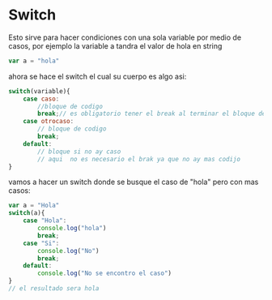 
# Switch
Esto sirve para hacer condiciones con una sola variable por medio de casos, por ejemplo la variable a tandra el valor de hola en string
```js
var a = "hola"
```
ahora se hace el switch el cual su cuerpo es algo asi:
```js
switch(variable){
    case caso:
        //bloque de codigo
        break;// es obligatorio tener el break al terminar el bloque de codigo o si no segira hasta que encuentre el break
    case otrocaso:
        // bloque de codigo
        break;
    default:
        // bloque si no ay caso
        // aqui  no es necesario el brak ya que no ay mas codijo
}
```
vamos a hacer un switch donde se busque el caso de "hola" pero con mas casos:
```js
var a = "Hola"
switch(a){
    case "Hola":
        console.log("hola")
        break;
    case "Si":
        console.log("No")
        break;
    default:
        console.log("No se encontro el caso")
}
// el resultado sera hola
```